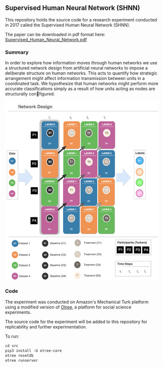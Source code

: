 ## Supervised Human Neural Network (SHNN)

This repository holds the source code for a research experiment conducted in 2017 called the Supervised Human Neural Network (SHNN).

The paper can be downloaded in pdf format here:
[Supervised_Human_Neural_Network.pdf](./Supervised_Human_Neural_Network.pdf)

### Summary

In order to explore how information moves through human networks we use a
structured network design from artificial neural networks to impose
a deliberate structure on human networks. This acts to quantify how strategic arrangement
might affect information transmission between units in a coordinated task. We hypothesize
that human networks might perform more accurate classifications simply as a result of how
units acting as nodes are structurally configured.


![Network Design](./img/network_design_a.png)


### Code

The experiment was conducted on Amazon's Mechanical Turk platform using a modified
version of [Otree](https://github.com/oTree-org/oTree), a platform for social science
experiments.

The source code for the experiment will be added to this repository for
replicability and further experimentation.


To run:

```
cd src
pip3 install -U otree-core
otree resetdb
otree runserver
```
